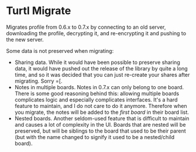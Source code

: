 # Turtl Migrate

Migrates profile from 0.6.x to 0.7.x by connecting to an old server, downloading
the profile, decrypting it, and re-encrypting it and pushing to the new server.

Some data is not preserved when migrating:

- Sharing data. While it would have been possible to preserve sharing data, it
would have pushed out the release of the library by quite a long time, and so
it was decided that you can just re-create your shares after migrating. Sorry
=[.
- Notes in multiple boards. Notes in 0.7.x can only belong to one board. There
is some good reasoning behind this: allowing multiple boards complicates logic
and especially complicates interfaces. It's a hard feature to maintain, and I
do not care to do it anymore. Therefore when you migrate, the notes will be added
to the *first board* in their board list.
- Nested boards. Another seldom-used feature that is difficult to maintain and
causes a lot of complexity in the UI. Boards that are nested will be preserved,
but will be siblings to the board that used to be their parent (but with the
name changed to signify it used to be a nested/child board).

